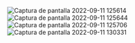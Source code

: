 ![Captura de pantalla 2022-09-11 125614](https://user-images.githubusercontent.com/112523772/189543150-cf7f925b-8646-429a-bbd2-e0bba3c03a1c.png)
![Captura de pantalla 2022-09-11 125644](https://user-images.githubusercontent.com/112523772/189543151-17d58332-0acc-4879-9df4-f0625d095374.png)
![Captura de pantalla 2022-09-11 125706](https://user-images.githubusercontent.com/112523772/189543152-682655ae-00f1-4d38-abc8-5f47f1be5b4d.png)
![Captura de pantalla 2022-09-11 130331](https://user-images.githubusercontent.com/112523772/189543153-6cc7043f-5413-4419-8d31-e5710a9da229.png)
